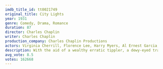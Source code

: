 ```yaml
---
imdb_title_id: tt0021749
original_title: City Lights
year: 1931
genre: Comedy, Drama, Romance
duration: 87
director: Charles Chaplin
writer: Charles Chaplin
production_company: Charles Chaplin Productions
actors: Virginia Cherrill, Florence Lee, Harry Myers, Al Ernest Garcia, Hank Mann, Charles Chaplin
description: With the aid of a wealthy erratic tippler, a dewy-eyed tramp who has fallen in love with a sightless flower girl accumulates money to be able to help her medically.
avg_vote: 8.5
votes: 162668
---
```

